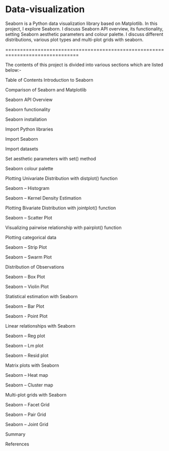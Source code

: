 # Data-visualization
Seaborn is a Python data visualization library based on Matplotlib. In this project, I explore Seaborn. I discuss Seaborn API overview, its functionality, setting Seaborn aesthetic parameters and colour palette. I discuss different distributions, various plot types and multi-plot grids with seaborn.

===============================================================================

The contents of this project is divided into various sections which are listed below:-

Table of Contents
Introduction to Seaborn

Comparison of Seaborn and Matplotlib

Seaborn API Overview

Seaborn functionality

Seaborn installation

Import Python libraries

Import Seaborn

Import datasets

Set aesthetic parameters with set() method

Seaborn colour palette

Plotting Univariate Distribution with distplot() function

Seaborn – Histogram

Seaborn – Kernel Density Estimation

Plotting Bivariate Distribution with jointplot() function

Seaborn – Scatter Plot

Visualizing pairwise relationship with pairplot() function

Plotting categorical data

Seaborn – Strip Plot

Seaborn – Swarm Plot

Distribution of Observations

Seaborn – Box Plot

Seaborn – Violin Plot

Statistical estimation with Seaborn

Seaborn – Bar Plot

Seaborn - Point Plot

Linear relationships with Seaborn

Seaborn – Reg plot

Seaborn – Lm plot

Seaborn – Resid plot

Matrix plots with Seaborn

Seaborn – Heat map

Seaborn – Cluster map

Multi-plot grids with Seaborn

Seaborn – Facet Grid

Seaborn – Pair Grid

Seaborn – Joint Grid

Summary

References
